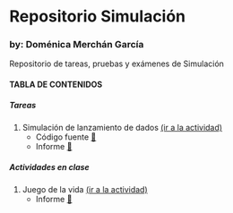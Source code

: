 # Repositorio Simulación
### by: Doménica Merchán García
Repositorio de tareas, pruebas y exámenes de Simulación 


#### TABLA DE CONTENIDOS

##### Tareas
1. Simulación de lanzamiento de dados [(ir a la actividad)](https://github.com/domerchan/Repositorio/tree/main/07-04%20Tarea%201%20(Dados))
    - Código fuente [📌](https://github.com/domerchan/Repositorio/blob/main/07-04%20Tarea%201%20(Dados)/tarea1.py)
    - Informe [📌](https://github.com/domerchan/Repositorio/blob/main/07-04%20Tarea%201%20(Dados)/Informe.pdf)

##### Actividades en clase
1. Juego de la vida [(ir a la actividad)](https://github.com/domerchan/Repositorio/tree/main/09-04%20Actividad%201%20(Juego%20de%20la%20vida))
    - Informe [📌](https://github.com/domerchan/Repositorio/blob/main/09-04%20Tarea%202%20(Juego%20de%20la%20vida)/Informe.pdf)
